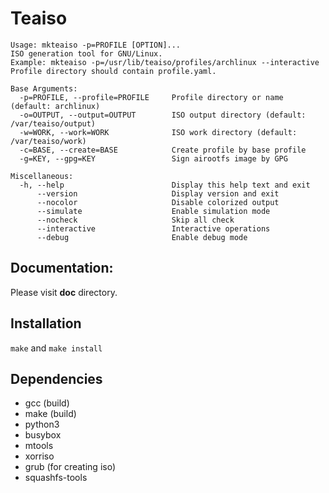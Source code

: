 # Teaiso
```
Usage: mkteaiso -p=PROFILE [OPTION]...
ISO generation tool for GNU/Linux.
Example: mkteaiso -p=/usr/lib/teaiso/profiles/archlinux --interactive
Profile directory should contain profile.yaml.

Base Arguments:
  -p=PROFILE, --profile=PROFILE     Profile directory or name (default: archlinux)
  -o=OUTPUT, --output=OUTPUT        ISO output directory (default: /var/teaiso/output)
  -w=WORK, --work=WORK              ISO work directory (default: /var/teaiso/work)
  -c=BASE, --create=BASE            Create profile by base profile
  -g=KEY, --gpg=KEY                 Sign airootfs image by GPG

Miscellaneous:
  -h, --help                        Display this help text and exit
      --version                     Display version and exit
      --nocolor                     Disable colorized output
      --simulate                    Enable simulation mode
      --nocheck                     Skip all check
      --interactive                 Interactive operations
      --debug                       Enable debug mode
```

## Documentation: 
Please visit **doc** directory.

## Installation

`make` and `make install`

## Dependencies
* gcc (build)
* make (build)
* python3
* busybox
* mtools
* xorriso
* grub (for creating iso)
* squashfs-tools
